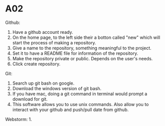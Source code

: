 # A02

Github:
1. Have a github account ready.
2. On the home page, to the left side their a botton called "new" which will start the process of making a repository.
3. Give a name to the repository, something meaningful to the project.
4. Set it to have a README file for information of the repository.
5. Make the repository private or public. Depends on the user's needs.
6. Click create repository.

Git:
1. Search up git bash on google.
2. Download the windows version of git bash.
3. If you have mac, doing a git command in terminal would prompt a download for git.
4. This software allows you to use unix commands. Also allow you to interact with your github and push/pull date from github.

Webstorm:
1. 
